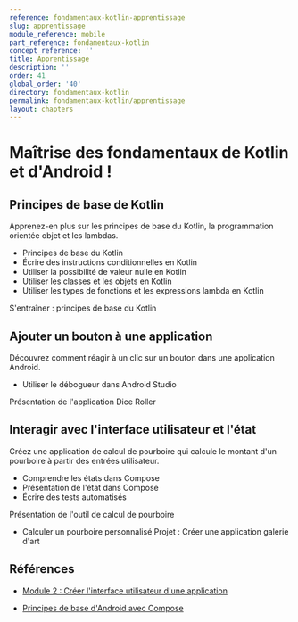 ```yaml
---
reference: fondamentaux-kotlin-apprentissage
slug: apprentissage
module_reference: mobile
part_reference: fondamentaux-kotlin
concept_reference: ''
title: Apprentissage
description: ''
order: 41
global_order: '40'
directory: fondamentaux-kotlin
permalink: fondamentaux-kotlin/apprentissage
layout: chapters
---
```



# Maîtrise des fondamentaux de Kotlin et d'Android !



## Principes de base de Kotlin

Apprenez-en plus sur les principes de base du Kotlin, la programmation orientée objet et les lambdas.

* Principes de base du Kotlin
* Écrire des instructions conditionnelles en Kotlin
* Utiliser la possibilité de valeur nulle en Kotlin
* Utiliser les classes et les objets en Kotlin
* Utiliser les types de fonctions et les expressions lambda en Kotlin

S'entraîner : principes de base du Kotlin

## Ajouter un bouton à une application

Découvrez comment réagir à un clic sur un bouton dans une application Android.

* Utiliser le débogueur dans Android Studio

Présentation de l'application Dice Roller

## Interagir avec l'interface utilisateur et l'état

Créez une application de calcul de pourboire qui calcule le montant d'un pourboire à partir des entrées utilisateur.

* Comprendre les états dans Compose
* Présentation de l'état dans Compose
* Écrire des tests automatisés

Présentation de l'outil de calcul de pourboire
* Calculer un pourboire personnalisé
Projet : Créer une application galerie d'art



## Références 


- [Module 2 : Créer l'interface utilisateur d'une application](https://developer.android.com/courses/android-basics-compose/unit-2?hl=fr)

- [Principes de base d'Android avec Compose](https://developer.android.com/courses/android-basics-compose/course?hl=fr)